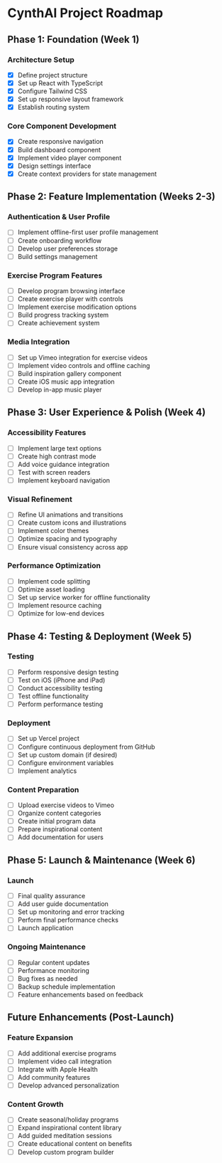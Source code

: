 # CynthAI Project Roadmap

## Phase 1: Foundation (Week 1)

### Architecture Setup
- [x] Define project structure
- [x] Set up React with TypeScript
- [x] Configure Tailwind CSS
- [x] Set up responsive layout framework
- [x] Establish routing system

### Core Component Development
- [x] Create responsive navigation
- [x] Build dashboard component
- [x] Implement video player component
- [x] Design settings interface
- [x] Create context providers for state management

## Phase 2: Feature Implementation (Weeks 2-3)

### Authentication & User Profile
- [ ] Implement offline-first user profile management
- [ ] Create onboarding workflow
- [ ] Develop user preferences storage
- [ ] Build settings management

### Exercise Program Features
- [ ] Develop program browsing interface
- [ ] Create exercise player with controls
- [ ] Implement exercise modification options
- [ ] Build progress tracking system
- [ ] Create achievement system

### Media Integration
- [ ] Set up Vimeo integration for exercise videos
- [ ] Implement video controls and offline caching
- [ ] Build inspiration gallery component
- [ ] Create iOS music app integration
- [ ] Develop in-app music player

## Phase 3: User Experience & Polish (Week 4)

### Accessibility Features
- [ ] Implement large text options
- [ ] Create high contrast mode
- [ ] Add voice guidance integration
- [ ] Test with screen readers
- [ ] Implement keyboard navigation

### Visual Refinement
- [ ] Refine UI animations and transitions
- [ ] Create custom icons and illustrations
- [ ] Implement color themes
- [ ] Optimize spacing and typography
- [ ] Ensure visual consistency across app

### Performance Optimization
- [ ] Implement code splitting
- [ ] Optimize asset loading
- [ ] Set up service worker for offline functionality
- [ ] Implement resource caching
- [ ] Optimize for low-end devices

## Phase 4: Testing & Deployment (Week 5)

### Testing
- [ ] Perform responsive design testing
- [ ] Test on iOS (iPhone and iPad)
- [ ] Conduct accessibility testing
- [ ] Test offline functionality
- [ ] Perform performance testing

### Deployment
- [ ] Set up Vercel project
- [ ] Configure continuous deployment from GitHub
- [ ] Set up custom domain (if desired)
- [ ] Configure environment variables
- [ ] Implement analytics

### Content Preparation
- [ ] Upload exercise videos to Vimeo
- [ ] Organize content categories
- [ ] Create initial program data
- [ ] Prepare inspirational content
- [ ] Add documentation for users

## Phase 5: Launch & Maintenance (Week 6)

### Launch
- [ ] Final quality assurance
- [ ] Add user guide documentation
- [ ] Set up monitoring and error tracking
- [ ] Perform final performance checks
- [ ] Launch application

### Ongoing Maintenance
- [ ] Regular content updates
- [ ] Performance monitoring
- [ ] Bug fixes as needed
- [ ] Backup schedule implementation
- [ ] Feature enhancements based on feedback

## Future Enhancements (Post-Launch)

### Feature Expansion
- [ ] Add additional exercise programs
- [ ] Implement video call integration
- [ ] Integrate with Apple Health
- [ ] Add community features
- [ ] Develop advanced personalization

### Content Growth
- [ ] Create seasonal/holiday programs
- [ ] Expand inspirational content library
- [ ] Add guided meditation sessions
- [ ] Create educational content on benefits
- [ ] Develop custom program builder
